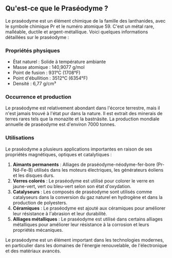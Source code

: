 ## Qu'est-ce que le Praséodyme ?

Le praséodyme est un élément chimique de la famille des lanthanides, avec le symbole chimique Pr et le numéro atomique 59. C'est un métal rare, malléable, ductile et argent-métallique. Voici quelques informations détaillées sur le praséodyme :

### Propriétés physiques

- État naturel : Solide à température ambiante
- Masse atomique : 140,9077 g/mol
- Point de fusion : 931°C (1708°F)
- Point d'ébullition : 3512°C (6354°F)
- Densité : 6,77 g/cm³

### Occurrence et production

Le praséodyme est relativement abondant dans l'écorce terrestre, mais il n'est jamais trouvé à l'état pur dans la nature. Il est extrait des minerais de terres rares tels que la monazite et la bastnäsite. La production mondiale annuelle de praséodyme est d'environ 7000 tonnes.

### Utilisations

Le praséodyme a plusieurs applications importantes en raison de ses propriétés magnétiques, optiques et catalytiques :

1. **Aimants permanents** : Alliages de praséodyme-néodyme-fer-bore (Pr-Nd-Fe-B) utilisés dans les moteurs électriques, les générateurs éoliens et les disques durs.
2. **Verres colorés** : Le praséodyme est utilisé pour colorer le verre en jaune-vert, vert ou bleu-vert selon son état d'oxydation.
3. **Catalyseurs** : Les composés de praséodyme sont utilisés comme catalyseurs dans la conversion du gaz naturel en hydrogène et dans la production de polyesters.
4. **Céramiques** : Le praséodyme est ajouté aux céramiques pour améliorer leur résistance à l'abrasion et leur durabilité.
5. **Alliages métalliques** : Le praséodyme est utilisé dans certains alliages métalliques pour améliorer leur résistance à la corrosion et leurs propriétés mécaniques.

Le praséodyme est un élément important dans les technologies modernes, en particulier dans les domaines de l'énergie renouvelable, de l'électronique et des matériaux avancés.